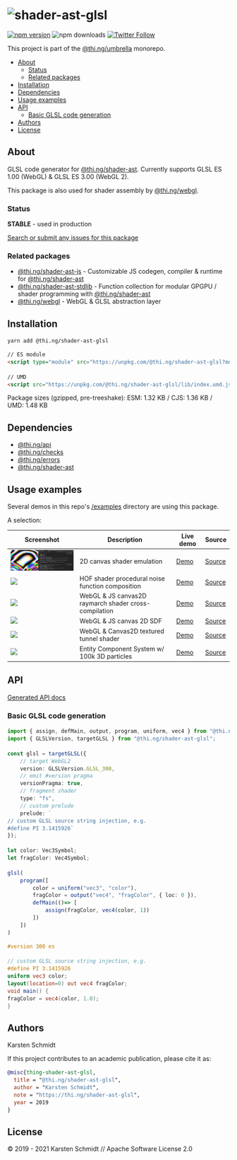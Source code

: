 <!-- This file is generated - DO NOT EDIT! -->

# ![shader-ast-glsl](https://media.thi.ng/umbrella/banners/thing-shader-ast-glsl.svg?5c8497f0)

[![npm version](https://img.shields.io/npm/v/@thi.ng/shader-ast-glsl.svg)](https://www.npmjs.com/package/@thi.ng/shader-ast-glsl)
![npm downloads](https://img.shields.io/npm/dm/@thi.ng/shader-ast-glsl.svg)
[![Twitter Follow](https://img.shields.io/twitter/follow/thing_umbrella.svg?style=flat-square&label=twitter)](https://twitter.com/thing_umbrella)

This project is part of the
[@thi.ng/umbrella](https://github.com/thi-ng/umbrella/) monorepo.

- [About](#about)
  - [Status](#status)
  - [Related packages](#related-packages)
- [Installation](#installation)
- [Dependencies](#dependencies)
- [Usage examples](#usage-examples)
- [API](#api)
  - [Basic GLSL code generation](#basic-glsl-code-generation)
- [Authors](#authors)
- [License](#license)

## About

GLSL code generator for
[@thi.ng/shader-ast](https://github.com/thi-ng/umbrella/tree/develop/packages/shader-ast).
Currently supports GLSL ES 1.00 (WebGL) & GLSL ES 3.00 (WebGL 2).

This package is also used for shader assembly by
[@thi.ng/webgl](https://github.com/thi-ng/umbrella/tree/develop/packages/webgl).

### Status

**STABLE** - used in production

[Search or submit any issues for this package](https://github.com/thi-ng/umbrella/issues?q=%5Bshader-ast-glsl%5D+in%3Atitle)

### Related packages

- [@thi.ng/shader-ast-js](https://github.com/thi-ng/umbrella/tree/develop/packages/shader-ast-js) - Customizable JS codegen, compiler & runtime for [@thi.ng/shader-ast](https://github.com/thi-ng/umbrella/tree/develop/packages/shader-ast)
- [@thi.ng/shader-ast-stdlib](https://github.com/thi-ng/umbrella/tree/develop/packages/shader-ast-stdlib) - Function collection for modular GPGPU / shader programming with [@thi.ng/shader-ast](https://github.com/thi-ng/umbrella/tree/develop/packages/shader-ast)
- [@thi.ng/webgl](https://github.com/thi-ng/umbrella/tree/develop/packages/webgl) - WebGL & GLSL abstraction layer

## Installation

```bash
yarn add @thi.ng/shader-ast-glsl
```

```html
// ES module
<script type="module" src="https://unpkg.com/@thi.ng/shader-ast-glsl?module" crossorigin></script>

// UMD
<script src="https://unpkg.com/@thi.ng/shader-ast-glsl/lib/index.umd.js" crossorigin></script>
```

Package sizes (gzipped, pre-treeshake): ESM: 1.32 KB / CJS: 1.36 KB / UMD: 1.48 KB

## Dependencies

- [@thi.ng/api](https://github.com/thi-ng/umbrella/tree/develop/packages/api)
- [@thi.ng/checks](https://github.com/thi-ng/umbrella/tree/develop/packages/checks)
- [@thi.ng/errors](https://github.com/thi-ng/umbrella/tree/develop/packages/errors)
- [@thi.ng/shader-ast](https://github.com/thi-ng/umbrella/tree/develop/packages/shader-ast)

## Usage examples

Several demos in this repo's
[/examples](https://github.com/thi-ng/umbrella/tree/develop/examples)
directory are using this package.

A selection:

| Screenshot                                                                                                                   | Description                                           | Live demo                                                 | Source                                                                                 |
| ---------------------------------------------------------------------------------------------------------------------------- | ----------------------------------------------------- | --------------------------------------------------------- | -------------------------------------------------------------------------------------- |
| <img src="https://raw.githubusercontent.com/thi-ng/umbrella/develop/assets/shader-ast/shader-ast-01.jpg" width="240"/>       | 2D canvas shader emulation                            | [Demo](https://demo.thi.ng/umbrella/shader-ast-canvas2d/) | [Source](https://github.com/thi-ng/umbrella/tree/develop/examples/shader-ast-canvas2d) |
| <img src="https://raw.githubusercontent.com/thi-ng/umbrella/develop/assets/examples/shader-ast-noise.jpg" width="240"/>      | HOF shader procedural noise function composition      | [Demo](https://demo.thi.ng/umbrella/shader-ast-noise/)    | [Source](https://github.com/thi-ng/umbrella/tree/develop/examples/shader-ast-noise)    |
| <img src="https://raw.githubusercontent.com/thi-ng/umbrella/develop/assets/shader-ast/shader-ast-raymarch.jpg" width="240"/> | WebGL & JS canvas2D raymarch shader cross-compilation | [Demo](https://demo.thi.ng/umbrella/shader-ast-raymarch/) | [Source](https://github.com/thi-ng/umbrella/tree/develop/examples/shader-ast-raymarch) |
| <img src="https://raw.githubusercontent.com/thi-ng/umbrella/develop/assets/examples/shader-ast-sdf2d.jpg" width="240"/>      | WebGL & JS canvas 2D SDF                              | [Demo](https://demo.thi.ng/umbrella/shader-ast-sdf2d/)    | [Source](https://github.com/thi-ng/umbrella/tree/develop/examples/shader-ast-sdf2d)    |
| <img src="https://raw.githubusercontent.com/thi-ng/umbrella/develop/assets/examples/shader-ast-tunnel.jpg" width="240"/>     | WebGL & Canvas2D textured tunnel shader               | [Demo](https://demo.thi.ng/umbrella/shader-ast-tunnel/)   | [Source](https://github.com/thi-ng/umbrella/tree/develop/examples/shader-ast-tunnel)   |
| <img src="https://raw.githubusercontent.com/thi-ng/umbrella/develop/assets/examples/soa-ecs-100k.png" width="240"/>          | Entity Component System w/ 100k 3D particles          | [Demo](https://demo.thi.ng/umbrella/soa-ecs/)             | [Source](https://github.com/thi-ng/umbrella/tree/develop/examples/soa-ecs)             |

## API

[Generated API docs](https://docs.thi.ng/umbrella/shader-ast-glsl/)

### Basic GLSL code generation

```ts
import { assign, defMain, output, program, uniform, vec4 } from "@thi.ng/shader-ast";
import { GLSLVersion, targetGLSL } from "@thi.ng/shader-ast-glsl";

const glsl = targetGLSL({
    // target WebGL2
    version: GLSLVersion.GLSL_300,
    // emit #version pragma
    versionPragma: true,
    // fragment shader
    type: "fs",
    // custom prelude
    prelude: `
// custom GLSL source string injection, e.g.
#define PI 3.1415926`
});

let color: Vec3Symbol;
let fragColor: Vec4Symbol;

glsl(
    program([
        color = uniform("vec3", "color"),
        fragColor = output("vec4", "fragColor", { loc: 0 }),
        defMain(()=> [
            assign(fragColor, vec4(color, 1))
        ])
    ])
)
```

```glsl
#version 300 es

// custom GLSL source string injection, e.g.
#define PI 3.1415926
uniform vec3 color;
layout(location=0) out vec4 fragColor;
void main() {
fragColor = vec4(color, 1.0);
}
```

## Authors

Karsten Schmidt

If this project contributes to an academic publication, please cite it as:

```bibtex
@misc{thing-shader-ast-glsl,
  title = "@thi.ng/shader-ast-glsl",
  author = "Karsten Schmidt",
  note = "https://thi.ng/shader-ast-glsl",
  year = 2019
}
```

## License

&copy; 2019 - 2021 Karsten Schmidt // Apache Software License 2.0
